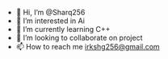 - 👋 Hi, I’m @Sharq256
- 👀 I’m interested in Ai
- 🌱 I’m currently learning C++
- 💞️ I’m looking to collaborate on project
- 📫 How to reach me irkshg256@gmail.com
  

<!---
Sharq256/Sharq256 is a ✨ special ✨ repository because its `README.md` (this file) appears on your GitHub profile.
You can click the Preview link to take a look at your changes.
--->
